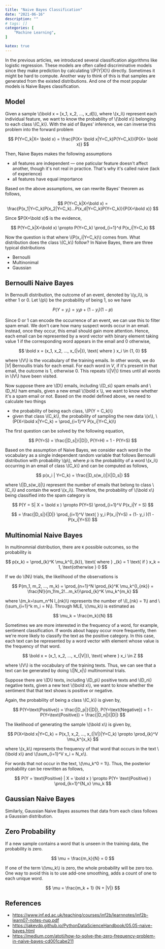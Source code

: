 ```yaml
---
title: "Naive Bayes Classification"
date: "2021-06-16"
description: ""
# tags: []
categories: [
    "Machine Learning",
]

katex: true
---
```






In the previous articles, we introduced several classification algorithms like logistic regression. These models are often called discriminative models since they make prediction by calculating \\(P(Y|X)\\) directly. Sometimes it might be hard to compute. Another way to think of this is that samples are generated from the existed distributions. And one of the most popular models is Naive Bayes classification. 



<!--more-->



## Model



Given a sample \\(\bold x = [x_1, x_2, ..., x_d]\\), where \\(x_i\\) represent each individual feature, we want to know the probability of \\(\bold x\\) belonging to each class \\(C_k\\). With the aid of Bayes' inference, we can inverse this problem into the forward problem


$$
P(Y=C_k|X= \bold x) = \frac{P(X= \bold x|Y=C_k)P(Y=C_k)}{P(X= \bold x)}
$$


Then, Naive Bayes makes the following assumptions

- all features are independent — one paticular feature doesn't affect another, though it's not real in practice. That's why it's called naive (lack of experience)
- all features have equal importance



Based on the above assumptions, we can rewrite Bayes' theorem as follows,


$$
P(Y=C_k|X=\bold x) = \frac{P(x_1|Y=C_k)P(x_2|Y=C_k)...P(x_d|Y=C_k)P(Y=C_k)}{P(X=\bold x)}
$$


Since $P(X=\bold x)$ is the evidence, 


$$
P(Y=C_k|X=\bold x) \propto P(Y=C_k) \prod_{i=1}^d P(x_i|Y=C_k)
$$


Now the question is that where \\(P(x_i|Y=C_k)\\) comes from. What distribution does the class \\(C_k\\) follow? In Naive Bayes, there are three typical distributions

- Bernoulli 
- Multinonimal
- Gaussian



## Bernoulli Naive Bayes

In Bernoulli distribution, the outcome of an event, denoted by \\(y_i\\), is either 1 or 0. Let \\(p\\) be the probability of being 1, so we have


$$
P(Y=y_i) = y_ip +  (1- y_i )(1 - p)
$$


Since 0 or 1 can encode the occurrence of an event, we can use this to filter spam email. We don't care how many suspect words occur in an email. Instead, once they occur, this email should gain more attention. Hence, each email can be represented by a word vector with binary element taking value 1 if the corresponding word appears in the email and 0 otherwise,


$$
\bold  x = (x_1, x_2, ..., x_{|v|}), \text{ where } x_i \in {1, 0}
$$


where \\(V\\) is the vocabulary of the training emails. In other words, we do $|V|$ Bernoullis trials for each email. For each word in $V$, if it's present in that email, the outcome is 1, otherwise 0. This repeats \\(|V|\\) times until all words in  \\(V\\) have been visited.


Now suppose there are \\(D\\) emails, including \\(D_s\\) spam emails and \\(D_h\\) ham emails, given a new email \\(\bold  x \\), we want to know whether it's a spam email or not. Based on the model defined above, we need to calculate two things

- the probability of being each class, \\(P(Y = C_k)\\)
- given that class \\(C_k\\), the probability of sampling the new data \\(x\\), \\(P(X=\bold x|Y=C_k) = \prod_{i=1}^V P(x_i|Y=C_k)\\)


The first question can be solved by the following equation,


$$
P(Y=S) = \frac{|D_s|}{|D|}, P(Y=H) = 1 - P(Y=S)
$$


Based on the assumption of Naive Bayes, we consider each word in the vocabulary as a single independent random variable that follows Bernoulli distribution with probability \\(p\\), where $p$ is the probability of a word \\(x_i\\) occurring in an email of class \\(C_k\\) and can be computed as follows,


$$
p(x_i | Y=C_k) = \frac{|D_s(w_i)|}{|D_s|}
$$


where \\(|D_s(w_i)|\\) represent the number of emails that belong to class \\(C_i\\) and contain the word \\(x_i\\). Therefore, the probability of \\(\bold x\\) being classified into the spam category is 


$$
P(Y = S| X = \bold x ) \propto P(Y=S) \prod_{i=1}^V P(x_i|Y = S)
$$

$$
= \frac{|D_s|}{|D|} \prod_{i=1}^V \text{ } y_i  P(x_i|Y=S)  +  (1- y_i )(1 - P(x_i|Y=S))
$$




## Multinomial Naive Bayes



In multinomnial distribution, there are `K` possible outcomes, so the probability is


$$
p(x_k) = \prod_{k}^K \mu_k^{I_{k}}, \text{ where } _{k} = 1 \text{ if } x_k = 1, \text{otherwise } 0
$$


If we do \\(N\\) trials, the likelihood of the observations is


$$
P(m_1, m_2, ..., m_k) = \prod_{n=1}^N \prod_{k}^K \mu_k^{I_{nk}} = \frac{N!}{m_1!m_2!...m_k!}\prod_{k}^K \mu_k^{m_k}
$$


where  \\(m_k=\sum_n^N I_{nk}\\) represents the number of \\(I_{nk} = 1\\) and \\(\sum_{i=1}^k m_i = N\\). Through MLE, \\(\mu_k\\) is estimated as


$$
\mu_k = \frac{m_k}{N}
$$


Sometimes we are more interested in the frequency of a word, for example, sentiment classification. If words about happy occur more frequently, then we're more likely to classify the text as the positive category. In this case, each text can be represented by a word vector with element whose value is the frequency of that word.


$$
\bold  x = (x_1, x_2, ..., x_{|V|}), \text{ where } x_i \in Z
$$


where \\(V\\) is the vocabulary of the training texts. Thus, we can see that a text can be generated by doing \\(|N_x|\\) multinominal trials. 

Suppose there are \\(D\\) texts, including \\(D_p\\) positive texts and \\(D_n\\) negative texts, given a new text \\(\bold x\\), we want to know whether the sentiment that that text shows is positive or negative.



Again, the probability of being a class \\(C_k\\) is given by,


$$
P(Y=\text{Positive}) = \frac{|D_p|}{|D|}, P(Y=\text{Negative}) = 1 - P(Y=\text{Positive}) = \frac{|D_n|}{|D|}
$$


The likelihood of generating the sample \\(\bold x\\) is given by,


$$
P(X=\bold x|Y=C_k) = P(x_1, x_2, ..., x_{|V|}|Y=C_k) \propto \prod_{k}^V \mu_k^{x_k}
$$


where \\(x_k\\) represents the frequency of that word that occurs in the text \\(\bold x\\) and \\(\sum_{i=1}^V x_i = N_x\\). 

For words that not occur in the text, \\(\mu_k^0 = 1\\). Thus, the posterior probability can be rewritten as follows,


$$
P(Y = \text{Positive} | X = \bold x ) \propto P(Y= \text{Positive} ) \prod_{k=1}^{N_x} \mu_k
$$




## Gaussian Naive Bayes

Similarly, Gaussian Naive Bayes assumes that data from each class follows a Gaussian distribution.



## Zero Probability

If a new sample contains a word that is unseen in the training data, the probability is zero.


$$
\mu = \frac{m_k}{N} = 0
$$


If one of the term \\(\mu_k\\) is zero, the whole probability will be zero too. One way to avoid this is to use add-one smoothing, adds a count of one to each unique word.


$$
\mu = \frac{m_k + 1} {N + |V|}
$$




## References

- https://www.inf.ed.ac.uk/teaching/courses/inf2b/learnnotes/inf2b-learn07-notes-nup.pdf
- https://jakevdp.github.io/PythonDataScienceHandbook/05.05-naive-bayes.html
- https://medium.com/atoti/how-to-solve-the-zero-frequency-problem-in-naive-bayes-cd001cabe211

